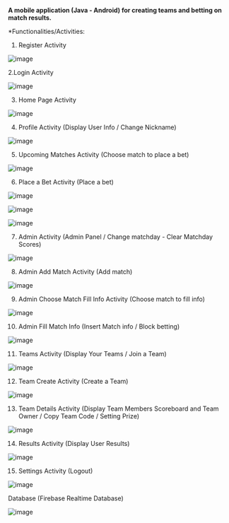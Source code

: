 **A mobile application (Java - Android) for creating teams and betting on match results.**

*Functionalities/Activities: 


1. Register Activity

![image](https://user-images.githubusercontent.com/84234350/214144516-845c76f4-6542-4732-bfb7-4c49a30b4791.png)

2.Login Activity

![image](https://user-images.githubusercontent.com/84234350/214144360-461eeda9-962e-4b9d-b95e-0804ba38bcf3.png)

3. Home Page Activity

![image](https://user-images.githubusercontent.com/84234350/214144669-ed744263-c36e-4b51-bca6-7952fdcb9e52.png)

4. Profile Activity (Display User Info / Change Nickname)

![image](https://user-images.githubusercontent.com/84234350/214144948-f5bfdfff-4895-4a3e-9cf3-88ee5e8a9f3d.png)

5. Upcoming Matches Activity (Choose match to place a bet)

![image](https://user-images.githubusercontent.com/84234350/214145363-c4b77964-7b4f-48b3-b9c4-6bc8278cbd13.png)

6. Place a Bet Activity (Place a bet)

![image](https://user-images.githubusercontent.com/84234350/214145690-237bfcf8-15c9-41d9-bfff-fd07c357c245.png)

![image](https://user-images.githubusercontent.com/84234350/214145763-2c0b5ed8-a0de-4e82-a38f-febb4ee7a3eb.png)

![image](https://user-images.githubusercontent.com/84234350/214145841-b148da86-af39-47f7-ace6-86a4e1293e08.png)

7. Admin Activity (Admin Panel / Change matchday - Clear Matchday Scores)

![image](https://user-images.githubusercontent.com/84234350/214146084-a85f78f6-79b4-400c-acf4-ad13ed9e9e77.png)

8. Admin Add Match Activity (Add match)

![image](https://user-images.githubusercontent.com/84234350/214146197-8a1b9cd2-3694-4044-898b-b175153063d5.png)

9. Admin Choose Match Fill Info Activity (Choose match to fill info)

![image](https://user-images.githubusercontent.com/84234350/214146329-299ad0e7-e1b4-41ff-ab3a-4aed15083a3f.png)

10. Admin Fill Match Info (Insert Match info / Block betting)

![image](https://user-images.githubusercontent.com/84234350/214146404-ad5084b4-b583-4664-9b9e-00d7ffba70b1.png)

11. Teams Activity (Display Your Teams / Join a Team)

![image](https://user-images.githubusercontent.com/84234350/214146946-839d797b-3c40-4886-9459-e636b60a2ff9.png)

12. Team Create Activity (Create a Team)

![image](https://user-images.githubusercontent.com/84234350/214147056-a86b5edc-0143-470f-8ba9-e3107cac59a5.png)

13. Team Details Activity (Display Team Members Scoreboard and Team Owner / Copy Team Code / Setting Prize)

![image](https://user-images.githubusercontent.com/84234350/214147833-ec3d8454-a393-40b1-9ca3-dada2a73f960.png)

14. Results Activity (Display User Results)

![image](https://user-images.githubusercontent.com/84234350/214148152-16b4578e-b775-447c-b9e2-4fba1e310a60.png)

15. Settings Activity (Logout)

![image](https://user-images.githubusercontent.com/84234350/214148255-5efba0e4-d8aa-4f8b-8b70-6a4354f0908e.png)

Database (Firebase Realtime Database)

![image](https://user-images.githubusercontent.com/84234350/214148624-89012405-96ff-417b-a5da-6c309a2f8282.png)



